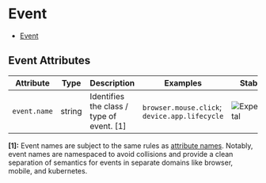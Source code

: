 <!--- Hugo front matter used to generate the website version of this page:
--->

<!-- NOTE: THIS FILE IS AUTOGENERATED. DO NOT EDIT BY HAND. -->
<!-- see templates/registry/markdown/attribute_namespace.md.j2 -->

# Event

- [Event](#event)

## Event Attributes

| Attribute    | Type   | Description                               | Examples                                      | Stability                                                        |
| ------------ | ------ | ----------------------------------------- | --------------------------------------------- | ---------------------------------------------------------------- |
| `event.name` | string | Identifies the class / type of event. [1] | `browser.mouse.click`; `device.app.lifecycle` | ![Experimental](https://img.shields.io/badge/-experimental-blue) |

**[1]:** Event names are subject to the same rules as [attribute names](https://github.com/open-telemetry/opentelemetry-specification/tree/v1.31.0/specification/common/attribute-naming.md). Notably, event names are namespaced to avoid collisions and provide a clean separation of semantics for events in separate domains like browser, mobile, and kubernetes.
